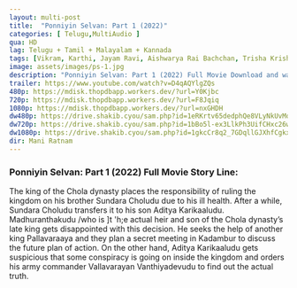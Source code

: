 ```yaml
---
layout: multi-post
title:  "Ponniyin Selvan: Part 1 (2022)"
categories: [ Telugu,MultiAudio ]
qua: HD
lag: Telugu + Tamil + Malayalam + Kannada
tags: [Vikram, Karthi, Jayam Ravi, Aishwarya Rai Bachchan, Trisha Krishnan]
image: assets/images/ps-1.jpg
description: "Ponniyin Selvan: Part 1 (2022) Full Movie Download and watch online 720p low file size 500 mb."
trailer: https://www.youtube.com/watch?v=D4qAQYlgZQs
480p: https://mdisk.thopdbapp.workers.dev/?url=Y0Kjbc
720p: https://mdisk.thopdbapp.workers.dev/?url=F8Jqiq
1080p: https://mdisk.thopdbapp.workers.dev/?url=nxGHDH
dw480p: https://drive.shakib.cyou/sam.php?id=1eRKrtv65dedphQe8VLyNkUvMqQkwJfp6
dw720p: https://drive.shakib.cyou/sam.php?id=1bBo5l-ex3LlkPh3UifCHxc26wBnpkUQg
dw1080p: https://drive.shakib.cyou/sam.php?id=1gkcCr8q2_7GDqllGJXhfCgkxjXuD6JQ1
dir: Mani Ratnam
---
```


### Ponniyin Selvan: Part 1 (2022) Full Movie Story Line:
The king of the Chola dynasty places the responsibility of ruling the kingdom on his brother Sundara Choludu due to his ill health. After a while, Sundara Choludu transfers it to his son Aditya Karikaaludu. Madhuranthakudu /who is ]t
'h;e  actual heir and son of the Chola dynasty’s late king gets disappointed with this decision. He seeks the help of another king Pallavaraaya and they plan a secret meeting in Kadambur to discuss the future plan of action. On the other hand, Aditya Karikaaludu gets suspicious that some conspiracy is going on inside the kingdom and orders his army commander Vallavarayan Vanthiyadevudu to find out the actual truth.







